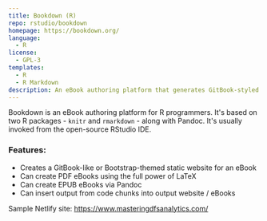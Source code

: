 ```yaml
---
title: Bookdown (R)
repo: rstudio/bookdown
homepage: https://bookdown.org/
language:
  - R
license:
  - GPL-3
templates:
  - R
  - R Markdown
description: An eBook authoring platform that generates GitBook-styled static sites
---
```


Bookdown is an eBook authoring platform for R programmers. It's based on two R packages - `knitr` and `rmarkdown` - along with Pandoc. It's usually invoked from the open-source RStudio IDE.

### Features:
* Creates a GitBook-like or Bootstrap-themed static website for an eBook
* Can create PDF eBooks using the full power of LaTeX
* Can create EPUB eBooks via Pandoc
* Can insert output from code chunks into output website / eBooks

Sample Netlify site: https://www.masteringdfsanalytics.com/
